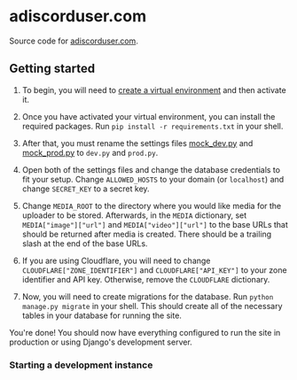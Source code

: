# adiscorduser.com

Source code for [adiscorduser.com](https://www.adiscorduser.com).

## Getting started

1. To begin, you will need to [create a virtual environment](https://docs.python.org/3/tutorial/venv.html) and then activate it.

2. Once you have activated your virtual environment, you can install the required packages. Run `pip install -r requirements.txt` in your shell.

3. After that, you must rename the settings files [mock_dev.py](adiscorduser/settings/mock_dev.py) and [mock_prod.py](adiscorduser/settings/mock_prod.py) to `dev.py` and `prod.py`.

4. Open both of the settings files and change the database credentials to fit your setup. Change `ALLOWED_HOSTS` to your domain (or `localhost`) and change `SECRET_KEY` to a secret key.

5. Change `MEDIA_ROOT` to the directory where you would like media for the uploader to be stored. Afterwards, in the `MEDIA` dictionary, set `MEDIA["image"]["url"]` and `MEDIA["video"]["url"]` to the base URLs that should be returned after media is created. There should be a trailing slash at the end of the base URLs.

6. If you are using Cloudflare, you will need to change `CLOUDFLARE["ZONE_IDENTIFIER"]` and `CLOUDFLARE["API_KEY"]` to your zone identifier and API key. Otherwise, remove the `CLOUDFLARE` dictionary.

7. Now, you will need to create migrations for the database. Run `python manage.py migrate` in your shell. This should create all of the necessary tables in your database for running the site.

You're done! You should now have everything configured to run the site in production or using Django's development server.

### Starting a development instance

1. Set `DJANGO_SETTINGS_MODULE` environment variable to the location of the settings file you are using. For example, if you're using the development settings file, you should set the variable to `adiscorduser.settings.dev`.

2. Run `python manage.py runserver` in your shell. This will start a development instance of the site.

### Running in production

**Note:** I recommend using uWSGI for running the site in production. You can use other methods, but the one documented here is for uWSGI.

1. Run `pip install uwsgi` to install uWSGI.

2. Edit the [configuration file](adiscorduser/uwsgi.ini). The default configuration file is suited for my environment, but yours will likely vary.

3. To verify that the site runs successfully, I highly recommend starting up an instance of uWSGI from your shell to make sure that the site is served correctly. Run `uwsgi /path/to/uwsgi.ini` (with `/path/to/uwsgi.ini` replaced with the path to the configuration file mentioned in the above step) and then, if you have the configuration file set the serve the site on an HTTP socket, open it in your web browser.

4. If that works, you should be good to go. You will probably want to either put the site behind a reverse proxy, or run the above command as a service. You can learn more about doing that on [uWSGI's site](https://uwsgi-docs.readthedocs.io/en/latest/WSGIquickstart.html).

## Development

For the main website (in the `core` app), the code is basic, undocumented, and lacks tests. The planned redesign is supposed to fix these problems and also introduce documentation for the `uploader` app.

### Running tests

1. In your media directory (specified in `MEDIA_ROOT`), create a subdirectory called `examples`.

2. Populate `examples` with images and videos to be used for tests. The naming scheme should be `<media file extension>.<media file extension>` (eg. `mp4.mp4` or `png.png`). Do this for all of the media types in the `MEDIA` dictionary in your settings.

3. Run `python manage.py test` in your shell.

**Note:** Test coverage in the `uploader` app isn't adequate, and the `core` app lacks tests entirely.

## Licensing

This project is licensed under the [MIT License](LICENSE.txt). Any evidence of license violations should be directed to copyright@adiscorduser.com.

---
Made with ❤️ by A Discord User#1173.